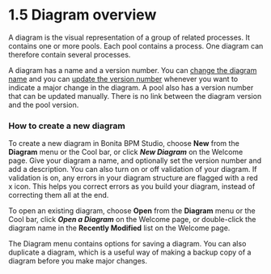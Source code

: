 # 1.5 Diagram overview

A diagram is the visual representation of a group of related processes. It contains one or more pools. 
Each pool contains a process. One diagram can therefore contain several processes.


A diagram has a name and a version number. You can [change the diagram name](/bonita-bpm-studio-hints-and-tips.md#name) 
and you can [update the version number](/bonita-bpm-studio-hints-and-tips.md#name) whenever you want to indicate 
a major change in the diagram. A pool also has a version number that can be updated manually. 
There is no link between the diagram version and the pool version.




### How to create a new diagram

To create a new diagram in Bonita BPM Studio, choose **New** from the **Diagram** menu or the Cool bar, or click 
**_New Diagram_** on the Welcome page. Give your diagram a name, and optionally set the version number and add a description.
You can also turn on or off validation of your diagram. If validation is on, any errors in your diagram structure
are flagged with a red x icon. This helps you correct errors as you build your diagram, instead of correcting them
all at the end.


To open an existing diagram, choose **Open** from the **Diagram** menu or the Cool bar, click **_Open a Diagram_** on the Welcome page, 
or double-click the diagram name in the **Recently Modified** list on the Welcome page.


The Diagram menu contains options for saving a diagram. You can also duplicate a diagram, which is a useful way of making
a backup copy of a diagram before you make major changes.